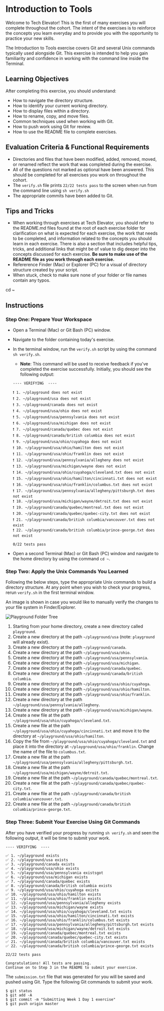 # Introduction to Tools

Welcome to Tech Elevator! This is the first of many exercises you will complete throughout the cohort. The intent of the exercises is to reinforce the concepts you learn everyday and to provide you with the opportunity to practice your new skills.

The Introduction to Tools exercise covers Git and several Unix commands typically used alongside Git. This exercise is intended to help you gain familiarity and confidence in working with the command line inside the Terminal.

## Learning Objectives

After completing this exercise, you should understand:

- How to navigate the directory structure.
- How to identify your current working directory.
- How to display files within a directory.
- How to rename, copy, and move files.
- Common techniques used when working with Git.
- How to push work using Git for review.
- How to use the README file to complete exercises.

## Evaluation Criteria & Functional Requirements

- Directories and files that have been modified, added, removed, moved, or renamed reflect the work that was completed during the exercise.
- All of the questions not marked as optional have been answered. This should be completed for all exercises you work on throughout the cohort.
- The `verify.sh` file prints `22/22 tests pass` to the screen when run from the command line using `sh verify.sh`
- The appropriate commits have been added to Git.

## Tips and Tricks

- When working through exercises at Tech Elevator, you should refer to the README.md files found at the root of each exercise folder for clarification on what is expected for each exercise, the work that needs to be completed, and information related to the concepts you should learn in each exercise. There is also a section that includes helpful tips, tricks, and additional links that might be of value to dig deeper into the concepts discussed for each exercise. **Be sure to make use of the README file as you work through each exercise.**
- Refererence Finder (Mac) or Explorer (PC) for a visual of directory structure created by your script.
- When stuck, check to make sure none of your folder or file names contain any typos.

cd ~
## Instructions

### Step One: Prepare Your Workspace

- Open a Terminal (Mac) or Git Bash (PC) window.
- Navigate to the folder containing today's exercise.
- In the terminal window, run the `verify.sh` script by using the command `sh verify.sh`. 
    - **Note**: This command will be used to receive feedback if you've completed the exercise successfully. Initially, you should see the following output:

    ```
    ---- VERIFYING  ----

    ❗️ 1. ~/playground does not exist
    ❗️ 2. ~/playground/usa does not exist
    ❗️ 3. ~/playground/canada does not exist
    ❗️ 4. ~/playground/usa/ohio does not exist
    ❗️ 5. ~/playground/usa/pennsylvania does not exist
    ❗️ 6. ~/playground/usa/michigan does not exist
    ❗️ 7. ~/playground/canada/quebec does not exist
    ❗️ 8. ~/playground/canada/british columbia does not exist
    ❗️ 9. ~/playground/usa/ohio/cuyahoga does not exist
    ❗️ 10. ~/playground/usa/ohio/hamilton does not exist
    ❗️ 11. ~/playground/usa/ohio/franklin does not exist
    ❗️ 12. ~/playground/usa/pennsylvania/allegheny does not exist
    ❗️ 13. ~/playground/usa/michigan/wayne does not exist
    ❗️ 14. ~/playground/usa/ohio/cuyahoga/cleveland.txt does not exist
    ❗️ 15. ~/playground/usa/ohio/hamilton/cincinnati.txt does not exist
    ❗️ 16. ~/playground/usa/ohio/franklin/columbus.txt does not exist
    ❗️ 17. ~/playground/usa/pennsylvania/allegheny/pittsburgh.txt does not exist
    ❗️ 18. ~/playground/usa/michigan/wayne/detroit.txt does not exist
    ❗️ 19. ~/playground/canada/quebec/montreal.txt does not exist
    ❗️ 20. ~/playground/canada/quebec/quebec-city.txt does not exist
    ❗️ 21. ~/playground/canada/british columbia/vancouver.txt does not exist
    ❗️ 22. ~/playground/canada/british columbia/prince-george.txt does not exist

    0/22 tests pass
    ```
- Open a second Terminal (Mac) or Git Bash (PC) window and navigate to the home directory by using the command `cd ~`.

### Step Two: Apply the Unix Commands You Learned

Following the below steps, type the appropriate Unix commands to build a directory structure. At any point when you wish to check your progress, rerun `verify.sh` in the first terminal window. 

An image is shown in case you would like to manually verify the changes to your file system in Finder/Explorer.

![Playground Folder Tree](playground_folder_tree.png)

1. Starting from your home directory, create a new directory called `playground`.
2. Create a new directory at the path `~/playground/usa` (note: `playground` will already exist).
3. Create a new directory at the path `~/playground/canada`.
4. Create a new directory at the path `~/playground/usa/ohio`.
5. Create a new directory at the path `~/playground/usa/pennsylvania`.
6. Create a new directory at the path `~/playground/usa/michigan`.
7. Create a new directory at the path `~/playground/canada/quebec`.
8. Create a new directory at the path `~/playground/canada/british columbia`.
9. Create a new directory at the path `~/playground/usa/ohio/cuyahoga`.
10. Create a new directory at the path `~/playground/usa/ohio/hamilton`.
11. Create a new directory at the path `~/playground/usa/ohio/franklin`.
12. Create a new directory at the path `~/playground/usa/pennsylvania/allegheny`.
13. Create a new directory at the path `~/playground/usa/michigan/wayne`.
14. Create a new file at the path `~/playground/usa/ohio/cuyahoga/cleveland.txt`.
15. Create a new file at the path `~/playground/usa/ohio/cuyahoga/cincinnati.txt` and move it to the directory at `~/playground/usa/ohio/hamilton`.
16. Copy the file from `~/playground/usa/ohio/cuyahoga/cleveland.txt` and place it into the directory at `~/playground/usa/ohio/franklin`. Change the name of the file to `columbus.txt`.
17. Create a new file at the path `~/playground/usa/pennsylvania/allegheny/pittsburgh.txt`.
18. Create a new file at the path `~/playground/usa/michigan/wayne/detroit.txt`.
19. Create a new file at the path `~/playground/canada/quebec/montreal.txt`.
20. Create a new file at the path `~/playground/canada/quebec/quebec-city.txt`.
21. Create a new file at the path `~/playground/canada/british columbia/vancouver.txt`.
22. Create a new file at the path `~/playground/canada/british columbia/prince-george.txt`.


### Step Three: Submit Your Exercise Using Git Commands

After you have verified your progress by running `sh verify.sh` and seen the following output, it will be time to submit your work.

```
---- VERIFYING  ----

✅ 1. ~/playground exists
✅ 2. ~/playground/usa exists
✅ 3. ~/playground/canada exists
✅ 4. ~/playground/usa/ohio exists
✅ 5. ~/playground/usa/pennsylvania existsgot
✅ 6. ~/playground/usa/michigan exists
✅ 7. ~/playground/canada/quebec exists
✅ 8. ~/playground/canada/british columbia exists
✅ 9. ~/playground/usa/ohio/cuyahoga exists
✅ 10. ~/playground/usa/ohio/hamilton exists
✅ 11. ~/playground/usa/ohio/franklin exists
✅ 12. ~/playground/usa/pennsylvania/allegheny exists
✅ 13. ~/playground/usa/michigan/wayne exists
✅ 14. ~/playground/usa/ohio/cuyahoga/cleveland.txt exists
✅ 15. ~/playground/usa/ohio/hamilton/cincinnati.txt exists
✅ 16. ~/playground/usa/ohio/franklin/columbus.txt exists
✅ 17. ~/playground/usa/pennsylvania/allegheny/pittsburgh.txt exists
✅ 18. ~/playground/usa/michigan/wayne/detroit.txt exists
✅ 19. ~/playground/canada/quebec/montreal.txt exists
✅ 20. ~/playground/canada/quebec/quebec-city.txt exists
✅ 21. ~/playground/canada/british columbia/vancouver.txt exists
✅ 22. ~/playground/canada/british columbia/prince-george.txt exists

22/22 tests pass

Congratulations! All tests are passing.
Continue on to Step 3 in the README to submit your exercise.
```

The `submission.txt` file that was generated for you will be saved and pushed using Git. Type the following Git commands to submit your work.

```
$ git status
$ git add -A
$ git commit -m "Submitting Week 1 Day 1 exercise"
$ git push origin master
```